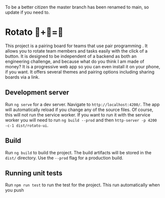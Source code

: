 To be a better citizen the master branch has been renamed to main, so update if you need to.

# Rotato 🥔+🔄=🍐

This project is a pairing board for teams that use pair programming . It allows you to rotate team members and tasks easily with the click of a button. It is designed to be independent of a backend as both an engineering challenge, and because what do you think I am made of money? It is a progressive web app so you can even install it on your phone, if you want. It offers several themes and pairing options including sharing boards via a link.

## Development server

Run `ng serve` for a dev server. Navigate to `http://localhost:4200/`. The app will automatically reload if you change any of the source files.
Of course, this will not run the service worker. If you want to run it with the service worker you will need to run `ng build --prod` and then `http-server -p 4200 -c-1 dist/rotato-ui`.

## Build

Run `ng build` to build the project. The build artifacts will be stored in the `dist/` directory. Use the `--prod` flag for a production build.

## Running unit tests

Run `npm run test` to run the test for the project. This run automatically when you push 
